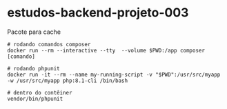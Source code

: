 # estudos-backend-projeto-003
Pacote para cache

```shell
# rodando comandos composer
docker run --rm --interactive --tty  --volume $PWD:/app composer [comando]

# rodando phpunit
docker run -it --rm --name my-running-script -v "$PWD":/usr/src/myapp -w /usr/src/myapp php:8.1-cli /bin/bash

# dentro do contêiner
vendor/bin/phpunit

```